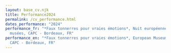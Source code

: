 ```yaml
---
layout: base_cv.njk
title: Performance2024
permalink: /cv_performance.html
dates_performance: "2024"
performance_fr: "*Faux tonnerres pour vraies émotions*, Nuit européenne des
  musées, CAPC - Bordeaux, FR"
performance_en: "*Faux tonnerres pour vraies émotions*, European Museum Night,
  CAPC - Bordeaux, FR"
---
```

